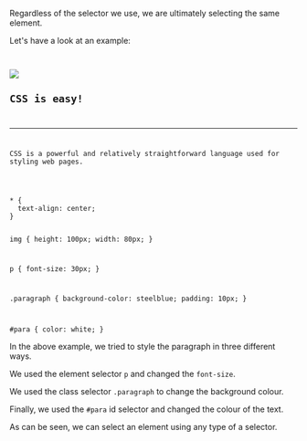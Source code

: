 Regardless of the selector we use,
we are ultimately selecting the
same element.

Let's have a look at an example:

<codeblock language="css" type="lesson">
<code>
<panel language="html">
<img src="https://ucarecdn.com/fc228388-6c3c-4ee8-ad3e-591ae79d0fdb/">
<h2>CSS is easy!</h2>
<hr>
<p class="paragraph" id="para">CSS is a powerful and relatively straightforward language used for styling web pages. </p>
</panel>
<panel language="css">
* {
  text-align: center;
}

img {
  height: 100px;
  width: 80px;
}

p {
  font-size: 30px;
}

.paragraph {
  background-color: steelblue;
  padding: 10px;
}

#para {
  color: white;
}
</panel>
</code>
</codeblock>

In the above example, we tried
to style the paragraph in three
different ways.

We used the element selector `p`
and
changed the `font-size`.

We used the class selector `.paragraph`
to change the background colour.

Finally, we used the `#para` id selector
and
changed the colour of the text. 

As can be seen, we can select an element
using any type of a selector.

